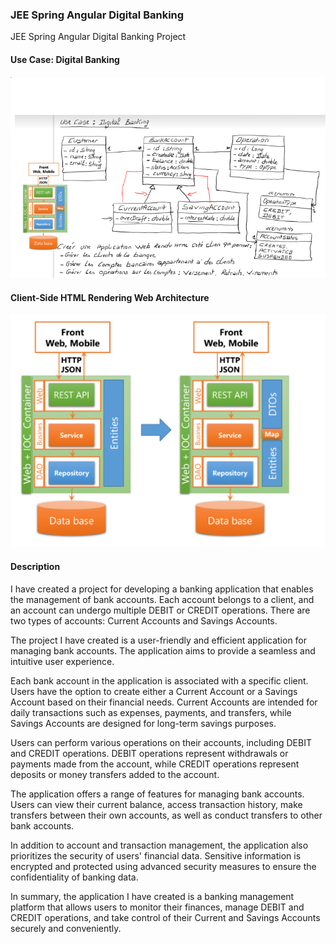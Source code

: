 ### JEE Spring Angular Digital Banking
JEE Spring Angular Digital Banking Project
#### Use Case: Digital Banking
<img src="https://raw.githubusercontent.com/Abdelmalek123-Ennani/JEE-Spring-Angular-Digital-Banking/master/digital%20banking.PNG" />

#### Client-Side HTML Rendering Web Architecture
<img src="https://raw.githubusercontent.com/Abdelmalek123-Ennani/JEE-Spring-Angular-Digital-Banking/master/architecture%20front%20end.PNG" />

#### Description
<p>
I have created a project for developing a banking application that enables the management of bank accounts. Each account belongs to a client, and an account can undergo multiple DEBIT or CREDIT operations. There are two types of accounts: Current Accounts and Savings Accounts.
</p>
<p>
The project I have created is a user-friendly and efficient application for managing bank accounts. The application aims to provide a seamless and intuitive user experience.
</p>

<p>
Each bank account in the application is associated with a specific client. Users have the option to create either a Current Account or a Savings Account based on their financial needs. Current Accounts are intended for daily transactions such as expenses, payments, and transfers, while Savings Accounts are designed for long-term savings purposes.
</p>

<p>
Users can perform various operations on their accounts, including DEBIT and CREDIT operations. DEBIT operations represent withdrawals or payments made from the account, while CREDIT operations represent deposits or money transfers added to the account.
</p>

<p>
The application offers a range of features for managing bank accounts. Users can view their current balance, access transaction history, make transfers between their own accounts, as well as conduct transfers to other bank accounts.
</p>

<p>
In addition to account and transaction management, the application also prioritizes the security of users' financial data. Sensitive information is encrypted and protected using advanced security measures to ensure the confidentiality of banking data.
</p>

<p>
In summary, the application I have created is a banking management platform that allows users to monitor their finances, manage DEBIT and CREDIT operations, and take control of their Current and Savings Accounts securely and conveniently.
</p>
